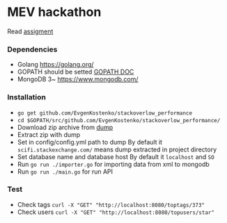 # MEV hackathon

Read [assigment](README_assignment.md)

### Dependencies
 
* Golang https://golang.org/
* GOPATH should be setted [GOPATH DOC](https://golang.org/doc/code.html#GOPATH)
* MongoDB 3~ https://www.mongodb.com/

### Installation

* ``` go get github.com/EvgenKostenko/stackoverlow_performance ```
* ``` cd $GOPATH/src/github.com/EvgenKostenko/stackoverlow_performance/ ```
* Download zip archive from [dump](https://drive.google.com/drive/folders/0B4edT1hr54MWTFc1WXEwY3J3ZVU?usp=sharing)
* Extract zip with dump
* Set in config/config.yml path to dump By default it ``` scifi.stackexchange.com/ ``` means dump extracted in project directory
* Set database name and database host By default it ``` localhost ``` and ``` SO ```
* Run ``` go run ./importer.go ``` for importing data from xml to mongodb
* Run ``` go run ./main.go ``` for run API

### Test

* Check tags ``` curl -X "GET" "http://localhost:8080/toptags/373" ```
* Check users ``` curl -X "GET" "http://localhost:8080/topusers/star" ```


